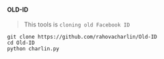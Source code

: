 #### OLD-ID

> This tools is `cloning old Facebook ID`

```
git clone https://github.com/rahovacharlin/Old-ID
cd Old-ID
python charlin.py
```
 
